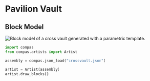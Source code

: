 # Pavilion Vault

## Block Model

![Block model of a cross vault generated with a parametric template.](../.gitbook/assets/try\_crossvault\_blocks-rhino.png)

```python
import compas
from compas.artists import Artist

assembly = compas.json_load("crossvault.json")

artist = Artist(assembly)
artist.draw_blocks()

```
